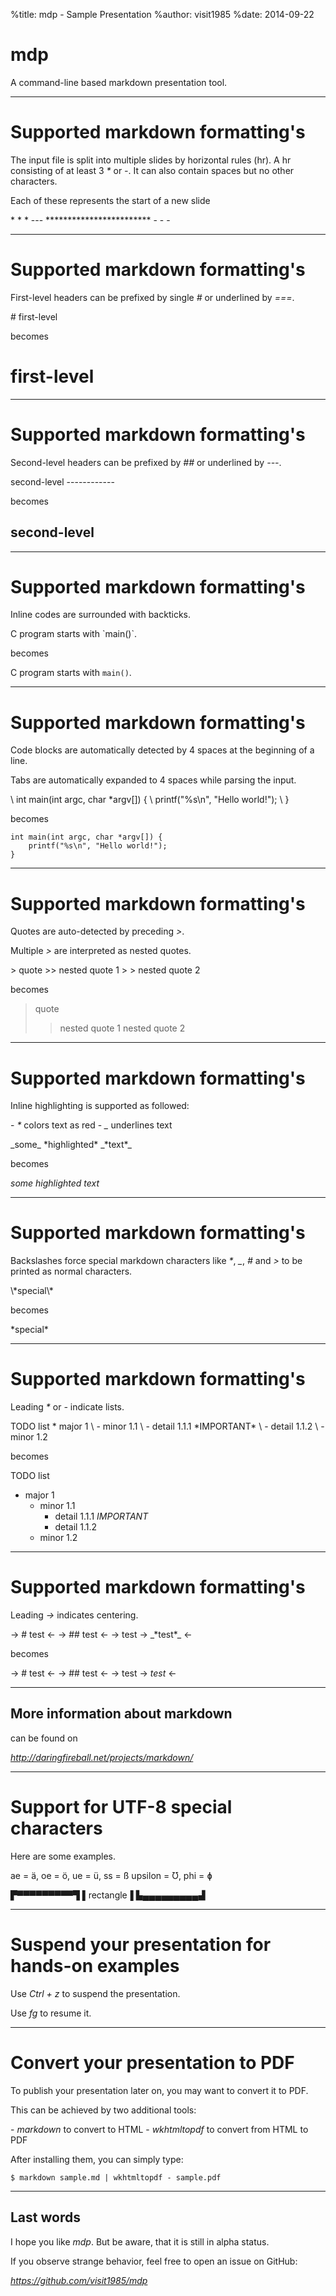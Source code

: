 %title: mdp - Sample Presentation
%author: visit1985
%date: 2014-09-22

mdp
===

A command-line based markdown presentation tool.

-------------------------------------------------

# Supported markdown formatting's

The input file is split into multiple slides by
horizontal rules (hr). A hr consisting of at
least 3 *\** or *-*. It can also contain spaces but
no other characters.

Each of these represents the start of a new slide

\* \* \*
\---
\*\*\*\*\*\*\*\*\*\*\*\*\*\*\*\*\*\*\*\*\*\*\*\*
\- - -

-------------------------------------------------

# Supported markdown formatting's

First-level headers can be prefixed by single *#*
or underlined by *===*.

\# first-level

becomes

# first-level

-------------------------------------------------

# Supported markdown formatting's

Second-level headers can be prefixed by *##* or
underlined by *---*.

second-level
\------------

becomes

second-level
------------


-------------------------------------------------

# Supported markdown formatting's

Inline codes are surrounded with backticks.

C program starts with \`main()\`.

becomes

C program starts with `main()`.

-------------------------------------------------

# Supported markdown formatting's

Code blocks are automatically detected by 4
spaces at the beginning of a line.

Tabs are automatically expanded to 4 spaces
while parsing the input.

\    int main(int argc, char \*argv[]) {
\        printf("%s\\n", "Hello world!");
\    }

becomes

    int main(int argc, char *argv[]) {
        printf("%s\n", "Hello world!");
    }

-------------------------------------------------

# Supported markdown formatting's

Quotes are auto-detected by preceding *>*.

Multiple *>* are interpreted as nested quotes.

\> quote
\>> nested quote 1
\> > nested quote 2

becomes

> quote
>> nested quote 1
> > nested quote 2

-------------------------------------------------

# Supported markdown formatting's

Inline highlighting is supported as followed:

\- *\** colors text as red
\- *\_* underlines text

\_some\_ \*highlighted\* \_\*text\*\_

becomes

_some_ *highlighted* _*text*_

-------------------------------------------------

# Supported markdown formatting's

Backslashes force special markdown characters
like *\**, *\_*, *#* and *>* to be printed as normal
characters.

\\\*special\\\*

becomes

\*special\*

-------------------------------------------------

# Supported markdown formatting's

Leading *\** or *-* indicate lists.

TODO list
\* major 1
\    \- minor 1.1
\        \- detail 1.1.1 \*IMPORTANT\*
\        \- detail 1.1.2
\    \- minor 1.2

becomes

TODO list
* major 1
    - minor 1.1
        - detail 1.1.1 *IMPORTANT*
        - detail 1.1.2
    - minor 1.2

-------------------------------------------------

# Supported markdown formatting's

Leading *->* indicates centering.

\-> # test <-
\-> ## test <-
\-> test
\-> \_\*test\*\_ <-

becomes

-> # test <-
-> ## test <-
-> test
-> _*test*_ <-

-------------------------------------------------

## More information about markdown

can be found on

_http://daringfireball.net/projects/markdown/_

-------------------------------------------------

# Support for UTF-8 special characters

Here are some examples.

ae = ä, oe = ö, ue = ü, ss = ß
upsilon = Ʊ, phi = ɸ

▛▀▀▀▀▀▀▀▀▀▜
▌rectangle▐
▙▄▄▄▄▄▄▄▄▄▟


-------------------------------------------------

# Suspend your presentation for hands-on examples

Use *Ctrl + z* to suspend the presentation.

Use *fg* to resume it.

-------------------------------------------------

# Convert your presentation to PDF

To publish your presentation later on, you may
want to convert it to PDF.

This can be achieved by two additional tools:

\- *markdown* to convert to HTML
\- *wkhtmltopdf* to convert from HTML to PDF

After installing them, you can simply type:

    $ markdown sample.md | wkhtmltopdf - sample.pdf

-------------------------------------------------

## Last words

I hope you like *mdp*. But be aware, that it is
still in alpha status.

If you observe strange behavior, feel free to
open an issue on GitHub:

_https://github.com/visit1985/mdp_


